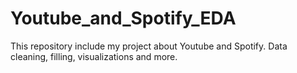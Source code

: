 # Youtube_and_Spotify_EDA
This repository include my project about Youtube and Spotify. Data cleaning, filling, visualizations and more.
